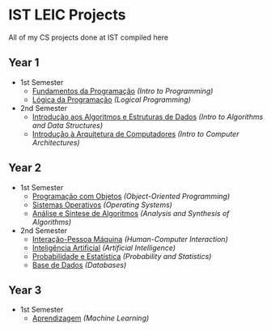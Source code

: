 # IST LEIC Projects
All of my CS projects done at IST compiled here

## Year 1
 * 1st Semester
   * [Fundamentos da Programação](https://github.com/rodrigoFfreire/FP_22_23) _(Intro to Programming)_
   * [Lógica da Programação](https://github.com/rodrigoFfreire/LP_22_23) _(Logical Programming)_
 * 2nd Semester
   * [Introdução aos Algoritmos e Estruturas de Dados](https://github.com/rodrigoFfreire/IAED_22_23) _(Intro to Algorithms and Data Structures)_
   * [Introdução à Arquitetura de Computadores](https://github.com/rodrigoFfreire/Projeto-IAC-22-23) _(Intro to Computer Architectures)_

## Year 2
 * 1st Semester
   * [Programação com Objetos](https://github.com/rodrigoFfreire/PO-23-24) _(Object-Oriented Programming)_
   * [Sistemas Operativos](https://github.com/rodrigoFfreire/SO-23-24) _(Operating Systems)_
   * [Análise e Síntese de Algoritmos](https://github.com/rodrigoFfreire/ASA-23-24) _(Analysis and Synthesis of Algorithms)_
 * 2nd Semester
   * [Interação-Pessoa Máquina](https://github.com/rodrigoFfreire/IPM-Bakeoffs) _(Human-Computer Interaction)_
   * [Inteligência Artificial](https://github.com/rodrigoFfreire/IArt-23-24) _(Artificial Intelligence)_
   * [Probabilidade e Estatística](https://github.com/rodrigoFfreire/PE-23-24) _(Probability and Statistics)_
   * [Base de Dados](https://github.com/rodrigoFfreire/BD-23-24) _(Databases)_
  
## Year 3
  * 1st Semester
    * [Aprendizagem](https://github.com/rodrigoFfreire/Apre-24-25) _(Machine Learning)_
